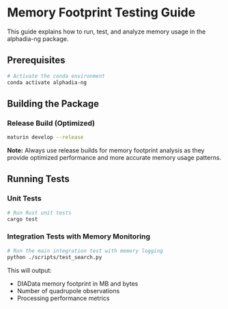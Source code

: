 # Memory Footprint Testing Guide

This guide explains how to run, test, and analyze memory usage in the alphadia-ng package.

## Prerequisites

```bash
# Activate the conda environment
conda activate alphadia-ng

```

## Building the Package

### Release Build (Optimized)
```bash
maturin develop --release
```

**Note:** Always use release builds for memory footprint analysis as they provide optimized performance and more accurate memory usage patterns.

## Running Tests

### Unit Tests
```bash
# Run Rust unit tests
cargo test
```

### Integration Tests with Memory Monitoring
```bash
# Run the main integration test with memory logging
python ./scripts/test_search.py
```

This will output:
- DIAData memory footprint in MB and bytes
- Number of quadrupole observations
- Processing performance metrics
